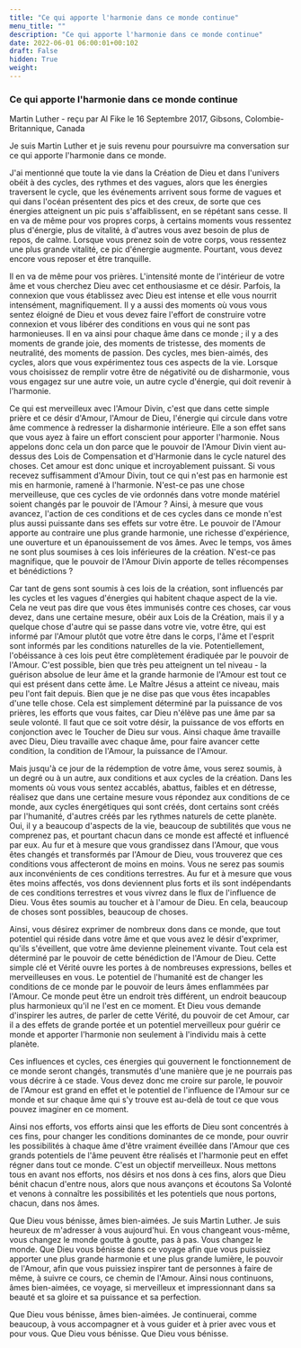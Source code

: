 ```yaml
---
title: "Ce qui apporte l'harmonie dans ce monde continue"
menu_title: ""
description: "Ce qui apporte l'harmonie dans ce monde continue"
date: 2022-06-01 06:00:01+00:102
draft: False
hidden: True
weight:
---
```

### Ce qui apporte l'harmonie dans ce monde continue

Martin Luther - reçu par Al Fike le 16 Septembre 2017, Gibsons, Colombie-Britannique, Canada

Je suis Martin Luther et je suis revenu pour poursuivre ma conversation sur ce qui apporte l'harmonie dans ce monde.

J'ai mentionné que toute la vie dans la Création de Dieu et dans l'univers obéit à des cycles, des rythmes et des vagues, alors que les énergies traversent le cycle, que les événements arrivent sous forme de vagues et qui dans l'océan présentent des pics et des creux, de sorte que ces énergies atteignent un pic puis s'affaiblissent, en se répétant sans cesse. Il en va de même pour vos propres corps, à certains moments vous ressentez plus d'énergie, plus de vitalité, à d'autres vous avez besoin de plus de repos, de calme. Lorsque vous prenez soin de votre corps, vous ressentez une plus grande vitalité, ce pic d'énergie augmente. Pourtant, vous devez encore vous reposer et être tranquille.

Il en va de même pour vos prières. L'intensité monte de l'intérieur de votre âme et vous cherchez Dieu avec cet enthousiasme et ce désir. Parfois, la connexion que vous établissez avec Dieu est intense et elle vous nourrit intensément, magnifiquement. Il y a aussi des moments où vous vous sentez éloigné de Dieu et vous devez faire l'effort de construire votre connexion et vous libérer des conditions en vous qui ne sont pas harmonieuses. Il en va ainsi pour chaque âme dans ce monde ; il y a des moments de grande joie, des moments de tristesse, des moments de neutralité, des moments de passion. Des cycles, mes bien-aimés, des cycles, alors que vous expérimentez tous ces aspects de la vie. Lorsque vous choisissez de remplir votre être de négativité ou de disharmonie, vous vous engagez sur une autre voie, un autre cycle d'énergie, qui doit revenir à l'harmonie.

Ce qui est merveilleux avec l'Amour Divin, c'est que dans cette simple prière et ce désir d'Amour, l'Amour de Dieu, l'énergie qui circule dans votre âme commence à redresser la disharmonie intérieure. Elle a son effet sans que vous ayez à faire un effort conscient pour apporter l'harmonie. Nous appelons donc cela un don parce que le pouvoir de l'Amour Divin vient au-dessus des Lois de Compensation et d'Harmonie dans le cycle naturel des choses. Cet amour est donc unique et incroyablement puissant. Si vous recevez suffisamment d'Amour Divin, tout ce qui n'est pas en harmonie est mis en harmonie, ramené à l'harmonie. N'est-ce pas une chose merveilleuse, que ces cycles de vie ordonnés dans votre monde matériel soient changés par le pouvoir de l'Amour ? Ainsi, à mesure que vous avancez, l'action de ces conditions et de ces cycles dans ce monde n'est plus aussi puissante dans ses effets sur votre être. Le pouvoir de l'Amour apporte au contraire une plus grande harmonie, une richesse d'expérience, une ouverture et un épanouissement de vos âmes. Avec le temps, vos âmes ne sont plus soumises à ces lois inférieures de la création. N'est-ce pas magnifique, que le pouvoir de l'Amour Divin apporte de telles récompenses et bénédictions ?

Car tant de gens sont soumis à ces lois de la création, sont influencés par les cycles et les vagues d'énergies qui habitent chaque aspect de la vie. Cela ne veut pas dire que vous êtes immunisés contre ces choses, car vous devez, dans une certaine mesure, obéir aux Lois de la Création, mais il y a quelque chose d'autre qui se passe dans votre vie, votre être, qui est informé par l'Amour plutôt que votre être dans le corps, l'âme et l'esprit sont informés par les conditions naturelles de la vie. Potentiellement, l'obéissance à ces lois peut être complètement éradiquée par le pouvoir de l'Amour. C'est possible, bien que très peu atteignent un tel niveau - la guérison absolue de leur âme et la grande harmonie de l'Amour est tout ce qui est présent dans cette âme. Le Maître Jésus a atteint ce niveau, mais peu l'ont fait depuis. Bien que je ne dise pas que vous êtes incapables d'une telle chose. Cela est simplement déterminé par la puissance de vos prières, les efforts que vous faites, car Dieu n'élève pas une âme par sa seule volonté. Il faut que ce soit votre désir, la puissance de vos efforts en conjonction avec le Toucher de Dieu sur vous. Ainsi chaque âme travaille avec Dieu, Dieu travaille avec chaque âme, pour faire avancer cette condition, la condition de l'Amour, la puissance de l'Amour.

Mais jusqu'à ce jour de la rédemption de votre âme, vous serez soumis, à un degré ou à un autre, aux conditions et aux cycles de la création. Dans les moments où vous vous sentez accablés, abattus, faibles et en détresse, réalisez que dans une certaine mesure vous répondez aux conditions de ce monde, aux cycles énergétiques qui sont créés, dont certains sont créés par l'humanité, d'autres créés par les rythmes naturels de cette planète. Oui, il y a beaucoup d'aspects de la vie, beaucoup de subtilités que vous ne comprenez pas, et pourtant chacun dans ce monde est affecté et influencé par eux. Au fur et à mesure que vous grandissez dans l'Amour, que vous êtes changés et transformés par l'Amour de Dieu, vous trouverez que ces conditions vous affecteront de moins en moins. Vous ne serez pas soumis aux inconvénients de ces conditions terrestres. Au fur et à mesure que vous êtes moins affectés, vos dons deviennent plus forts et ils sont indépendants de ces conditions terrestres et vous vivrez dans le flux de l'influence de Dieu. Vous êtes soumis au toucher et à l'amour de Dieu. En cela, beaucoup de choses sont possibles, beaucoup de choses.

Ainsi, vous désirez exprimer de nombreux dons dans ce monde, que tout potentiel qui réside dans votre âme et que vous avez le désir d'exprimer, qu'ils s'éveillent, que votre âme devienne pleinement vivante. Tout cela est déterminé par le pouvoir de cette bénédiction de l'Amour de Dieu. Cette simple clé et Vérité ouvre les portes à de nombreuses expressions, belles et merveilleuses en vous. Le potentiel de l'humanité est de changer les conditions de ce monde par le pouvoir de leurs âmes enflammées par l'Amour. Ce monde peut être un endroit très différent, un endroit beaucoup plus harmonieux qu'il ne l'est en ce moment. Et Dieu vous demande d'inspirer les autres, de parler de cette Vérité, du pouvoir de cet Amour, car il a des effets de grande portée et un potentiel merveilleux pour guérir ce monde et apporter l'harmonie non seulement à l'individu mais à cette planète.

Ces influences et cycles, ces énergies qui gouvernent le fonctionnement de ce monde seront changés, transmutés d'une manière que je ne pourrais pas vous décrire à ce stade. Vous devez donc me croire sur parole, le pouvoir de l'Amour est grand en effet et le potentiel de l'influence de l'Amour sur ce monde et sur chaque âme qui s'y trouve est au-delà de tout ce que vous pouvez imaginer en ce moment.

Ainsi nos efforts, vos efforts ainsi que les efforts de Dieu sont concentrés à ces fins, pour changer les conditions dominantes de ce monde, pour ouvrir les possibilités à chaque âme d'être vraiment éveillée dans l'Amour que ces grands potentiels de l'âme peuvent être réalisés et l'harmonie peut en effet régner dans tout ce monde. C'est un objectif merveilleux. Nous mettons tous en avant nos efforts, nos désirs et nos dons à ces fins, alors que Dieu bénit chacun d'entre nous, alors que nous avançons et écoutons Sa Volonté et venons à connaître les possibilités et les potentiels que nous portons, chacun, dans nos âmes.

Que Dieu vous bénisse, âmes bien-aimées. Je suis Martin Luther. Je suis heureux de m'adresser à vous aujourd'hui. En vous changeant vous-même, vous changez le monde goutte à goutte, pas à pas. Vous changez le monde. Que Dieu vous bénisse dans ce voyage afin que vous puissiez apporter une plus grande harmonie et une plus grande lumière, le pouvoir de l'Amour, afin que vous puissiez inspirer tant de personnes à faire de même, à suivre ce cours, ce chemin de l'Amour. Ainsi nous continuons, âmes bien-aimées, ce voyage, si merveilleux et impressionnant dans sa beauté et sa gloire et sa puissance et sa perfection.

Que Dieu vous bénisse, âmes bien-aimées. Je continuerai, comme beaucoup, à vous accompagner et à vous guider et à prier avec vous et pour vous. Que Dieu vous bénisse. Que Dieu vous bénisse.
